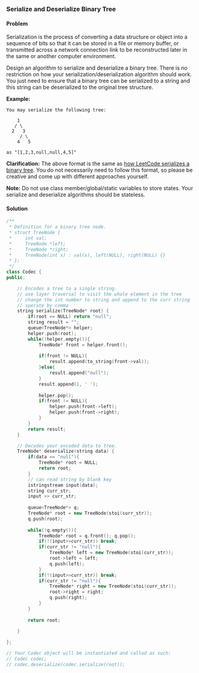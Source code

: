 ### Serialize and Deserialize Binary Tree

#### Problem

Serialization is the process of converting a data structure or object into a sequence of bits so that it can be stored in a file or memory buffer, or transmitted across a network connection link to be reconstructed later in the same or another computer environment.

Design an algorithm to serialize and deserialize a binary tree. There is no restriction on how your serialization/deserialization algorithm should work. You just need to ensure that a binary tree can be serialized to a string and this string can be deserialized to the original tree structure.

**Example:** 

```
You may serialize the following tree:

    1
   / \
  2   3
     / \
    4   5

as "[1,2,3,null,null,4,5]"
```

**Clarification:** The above format is the same as [how LeetCode serializes a binary tree](https://leetcode.com/faq/#binary-tree). You do not necessarily need to follow this format, so please be creative and come up with different approaches yourself.

**Note:** Do not use class member/global/static variables to store states. Your serialize and deserialize algorithms should be stateless.

#### Solution

```c++
/**
 * Definition for a binary tree node.
 * struct TreeNode {
 *     int val;
 *     TreeNode *left;
 *     TreeNode *right;
 *     TreeNode(int x) : val(x), left(NULL), right(NULL) {}
 * };
 */
class Codec {
public:

    // Encodes a tree to a single string.
    // use layer traversal to visit the whole element in the tree
    // change the int number to string and append to the curr string
    // sperate by comma
    string serialize(TreeNode* root) {
        if(root == NULL) return "null";
        string result = "";
        queue<TreeNode*> helper;
        helper.push(root);
        while(!helper.empty()){
            TreeNode* front = helper.front();
            
            if(front != NULL){
                result.append(to_string(front->val));
            }else{
                result.append("null");
            }
            result.append(1, ' ');
            
            helper.pop();
            if(front != NULL){
                helper.push(front->left);
                helper.push(front->right);
            }
        }
        return result;
    }

    // Decodes your encoded data to tree.
    TreeNode* deserialize(string data) {
        if(data == "null"){
            TreeNode* root = NULL;
            return root;
        }
        // can read string by blank key
        istringstream input(data);
        string curr_str;
        input >> curr_str;
        
        queue<TreeNode*> q;
        TreeNode* root = new TreeNode(stoi(curr_str));
        q.push(root);
        
        while(!q.empty()){
            TreeNode* root = q.front(); q.pop();
            if(!(input>>curr_str)) break;
            if(curr_str != "null"){
                TreeNode* left = new TreeNode(stoi(curr_str));
                root->left = left;
                q.push(left);
            }
            if(!(input>>curr_str)) break;
            if(curr_str != "null"){
                TreeNode* right = new TreeNode(stoi(curr_str));
                root->right = right;
                q.push(right);
            }
        }
        
        return root;

    }
    
};

// Your Codec object will be instantiated and called as such:
// Codec codec;
// codec.deserialize(codec.serialize(root));
```

